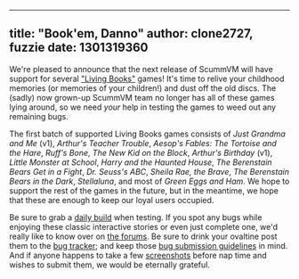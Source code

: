 
---
title: "Book'em, Danno"
author: clone2727, fuzzie
date: 1301319360
---

We're pleased to announce that the next release of ScummVM will have support for several ["Living Books"](http://wiki.scummvm.org/index.php/Mohawk/Games#Living_Books_Series) games! It's time to relive your childhood memories (or memories of your children!) and dust off the old discs. The (sadly) now grown-up ScummVM team no longer has all of these games lying around, so we need *your* help in testing the games to weed out any remaining bugs.

The first batch of supported Living Books games consists of *Just Grandma and Me* (v1), *Arthur's Teacher Trouble*, *Aesop's Fables: The Tortoise and the Hare*, *Ruff's Bone*, *The New Kid on the Block*, *Arthur's Birthday* (v1), *Little Monster at School*, *Harry and the Haunted House*, *The Berenstain Bears Get in a Fight*, *Dr. Seuss's ABC*, *Sheila Rae, the Brave*, *The Berenstain Bears in the Dark*, *Stellaluna*, and most of *Green Eggs and Ham*. We hope to support the rest of the games in the future, but in the meantime, we hope that these are enough to keep our loyal users occupied.

Be sure to grab a [daily build](/downloads/#daily) when testing. If you spot any bugs while enjoying these classic interactive stories or even just complete one, we'd really like to know over on [the forums](http://forums.scummvm.org/viewtopic.php?t=10097). Be sure to drink your ovaltine post them to the [bug tracker](http://bugs.scummvm.org/); and keep those [bug submission guidelines](/faq/#question.report-bugs) in mind. And if anyone happens to take a few [screenshots](http://wiki.scummvm.org/index.php/Screenshots) before nap time and wishes to submit them, we would be eternally grateful.
